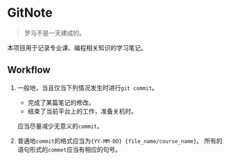 # GitNote

> 罗马不是一天建成的。

本项目用于记录专业课、编程相关知识的学习笔记。

## Workflow

1. 一般地，当且仅当下列情况发生时进行`git commit`。

   - 完成了某篇笔记的修改。
   - 结束了当前平台上的工作，准备关机时。

   应当尽量减少无意义的`commit`。

2. 普通地`commit`的格式应当为`{YY-MM-DD} {file_name/course_name}`。
   所有的语句形式的`commet`应当有相应的句号。